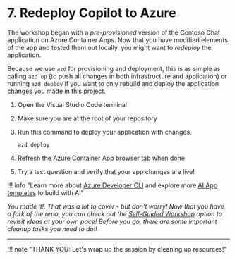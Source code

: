 # 7. Redeploy Copilot to Azure

The workshop began with a _pre-provisioned_ version of the Contoso Chat application on Azure Container Apps. Now that you have modified elements of the app and tested them out locally, you might want to _redeploy_ the application.

Because we use `azd` for provisioning and deployment, this is as simple as calling `azd up` (to push all changes in both infrastructure and application) or running `azd deploy` if you want to only rebuild and deploy the application changes you made in this project.

1. Open the Visual Studio Code terminal

2. Make sure you are at the root of your repository

3. Run this command to deploy your application with changes.

    ``` title=""
    azd deploy
    ```

4. Refresh the Azure Container App browser tab when done

5. Try a test question and verify that your app changes are live!

!!! info "Learn more about [Azure Developer CLI](https://aka.ms/azd) and explore more [AI App templates](https://aka.ms/ai-apps) to build with AI"

_You made it!. That was a lot to cover - but don't worry! Now that you have a fork of the repo, you can check out the [Self-Guided Workshop](./../02-Setup/1-Provision-And-Setup/01-Self-Guided.md) option to revisit ideas at your own pace! Before you go, there are some important cleanup tasks you need to do!!_

---

!!! note "THANK YOU: Let's wrap up the session by cleaning up resources!"
